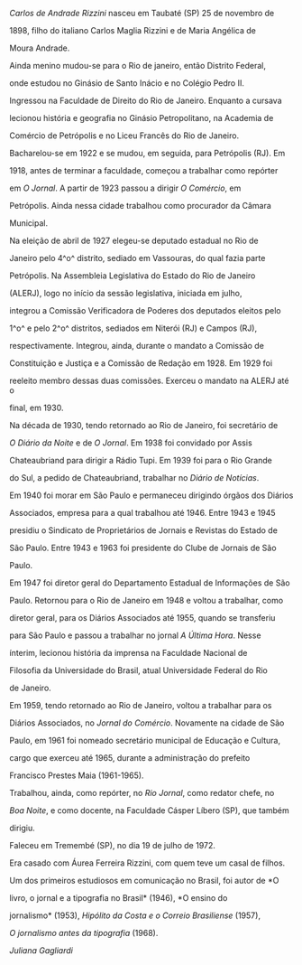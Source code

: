 

*Carlos de Andrade Rizzini* nasceu em Taubaté (SP) 25 de novembro de

1898, filho do italiano Carlos Maglia Rizzini e de Maria Angélica de

Moura Andrade.



Ainda menino mudou-se para o Rio de janeiro, então Distrito Federal,

onde estudou no Ginásio de Santo Inácio e no Colégio Pedro II.



Ingressou na Faculdade de Direito do Rio de Janeiro. Enquanto a cursava

lecionou história e geografia no Ginásio Petropolitano, na Academia de

Comércio de Petrópolis e no Liceu Francês do Rio de Janeiro.

Bacharelou-se em 1922 e se mudou, em seguida, para Petrópolis (RJ). Em

1918, antes de terminar a faculdade, começou a trabalhar como repórter

em *O Jornal*. A partir de 1923 passou a dirigir *O Comércio*, em

Petrópolis. Ainda nessa cidade trabalhou como procurador da Câmara

Municipal.



Na eleição de abril de 1927 elegeu-se deputado estadual no Rio de

Janeiro pelo 4^o^ distrito, sediado em Vassouras, do qual fazia parte

Petrópolis. Na Assembleia Legislativa do Estado do Rio de Janeiro

(ALERJ), logo no início da sessão legislativa, iniciada em julho,

integrou a Comissão Verificadora de Poderes dos deputados eleitos pelo

1^o^ e pelo 2^o^ distritos, sediados em Niterói (RJ) e Campos (RJ),

respectivamente. Integrou, ainda, durante o mandato a Comissão de

Constituição e Justiça e a Comissão de Redação em 1928. Em 1929 foi

reeleito membro dessas duas comissões. Exerceu o mandato na ALERJ até o

final, em 1930.



Na década de 1930, tendo retornado ao Rio de Janeiro, foi secretário de

*O Diário da Noite* e de *O Jornal*. Em 1938 foi convidado por Assis

Chateaubriand para dirigir a Rádio Tupi. Em 1939 foi para o Rio Grande

do Sul, a pedido de Chateaubriand, trabalhar no *Diário de Notícias*.



Em 1940 foi morar em São Paulo e permaneceu dirigindo órgãos dos Diários

Associados, empresa para a qual trabalhou até 1946. Entre 1943 e 1945

presidiu o Sindicato de Proprietários de Jornais e Revistas do Estado de

São Paulo. Entre 1943 e 1963 foi presidente do Clube de Jornais de São

Paulo.



Em 1947 foi diretor geral do Departamento Estadual de Informações de São

Paulo. Retornou para o Rio de Janeiro em 1948 e voltou a trabalhar, como

diretor geral, para os Diários Associados até 1955, quando se transferiu

para São Paulo e passou a trabalhar no jornal *A Última Hora*. Nesse

ínterim, lecionou história da imprensa na Faculdade Nacional de

Filosofia da Universidade do Brasil, atual Universidade Federal do Rio

de Janeiro.



Em 1959, tendo retornado ao Rio de Janeiro, voltou a trabalhar para os

Diários Associados, no *Jornal do Comércio*. Novamente na cidade de São

Paulo, em 1961 foi nomeado secretário municipal de Educação e Cultura,

cargo que exerceu até 1965, durante a administração do prefeito

Francisco Prestes Maia (1961-1965).



Trabalhou, ainda, como repórter, no *Rio Jornal*, como redator chefe, no

*Boa Noite*, e como docente, na Faculdade Cásper Líbero (SP), que também

dirigiu.



Faleceu em Tremembé (SP), no dia 19 de julho de 1972.



Era casado com Áurea Ferreira Rizzini, com quem teve um casal de filhos.



Um dos primeiros estudiosos em comunicação no Brasil, foi autor de *O

livro, o jornal e a tipografia no Brasil* (1946), *O ensino do

jornalismo* (1953), *Hipólito da Costa e o Correio Brasiliense* (1957),

*O jornalismo antes da tipografia* (1968).



*Juliana Gagliardi*



